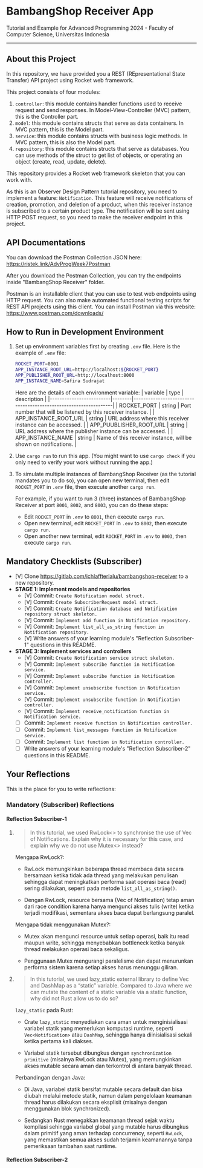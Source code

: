 # BambangShop Receiver App
Tutorial and Example for Advanced Programming 2024 - Faculty of Computer Science, Universitas Indonesia

---

## About this Project
In this repository, we have provided you a REST (REpresentational State Transfer) API project using Rocket web framework.

This project consists of four modules:
1.  `controller`: this module contains handler functions used to receive request and send responses.
    In Model-View-Controller (MVC) pattern, this is the Controller part.
2.  `model`: this module contains structs that serve as data containers.
    In MVC pattern, this is the Model part.
3.  `service`: this module contains structs with business logic methods.
    In MVC pattern, this is also the Model part.
4.  `repository`: this module contains structs that serve as databases.
    You can use methods of the struct to get list of objects, or operating an object (create, read, update, delete).

This repository provides a Rocket web framework skeleton that you can work with.

As this is an Observer Design Pattern tutorial repository, you need to implement a feature: `Notification`.
This feature will receive notifications of creation, promotion, and deletion of a product, when this receiver instance is subscribed to a certain product type.
The notification will be sent using HTTP POST request, so you need to make the receiver endpoint in this project.

## API Documentations

You can download the Postman Collection JSON here: https://ristek.link/AdvProgWeek7Postman

After you download the Postman Collection, you can try the endpoints inside "BambangShop Receiver" folder.

Postman is an installable client that you can use to test web endpoints using HTTP request.
You can also make automated functional testing scripts for REST API projects using this client.
You can install Postman via this website: https://www.postman.com/downloads/

## How to Run in Development Environment
1.  Set up environment variables first by creating `.env` file.
    Here is the example of `.env` file:
    ```bash
    ROCKET_PORT=8001
    APP_INSTANCE_ROOT_URL=http://localhost:${ROCKET_PORT}
    APP_PUBLISHER_ROOT_URL=http://localhost:8000
    APP_INSTANCE_NAME=Safira Sudrajat
    ```
    Here are the details of each environment variable:
    | variable                | type   | description                                                     |
    |-------------------------|--------|-----------------------------------------------------------------|
    | ROCKET_PORT             | string | Port number that will be listened by this receiver instance.    |
    | APP_INSTANCE_ROOT_URL   | string | URL address where this receiver instance can be accessed.       |
    | APP_PUUBLISHER_ROOT_URL | string | URL address where the publisher instance can be accessed.       |
    | APP_INSTANCE_NAME       | string | Name of this receiver instance, will be shown on notifications. |
2.  Use `cargo run` to run this app.
    (You might want to use `cargo check` if you only need to verify your work without running the app.)
3.  To simulate multiple instances of BambangShop Receiver (as the tutorial mandates you to do so),
    you can open new terminal, then edit `ROCKET_PORT` in `.env` file, then execute another `cargo run`.

    For example, if you want to run 3 (three) instances of BambangShop Receiver at port `8001`, `8002`, and `8003`, you can do these steps:
    -   Edit `ROCKET_PORT` in `.env` to `8001`, then execute `cargo run`.
    -   Open new terminal, edit `ROCKET_PORT` in `.env` to `8002`, then execute `cargo run`.
    -   Open another new terminal, edit `ROCKET_PORT` in `.env` to `8003`, then execute `cargo run`.

## Mandatory Checklists (Subscriber)
-   [V] Clone https://gitlab.com/ichlaffterlalu/bambangshop-receiver to a new repository.
-   **STAGE 1: Implement models and repositories**
    -   [V] Commit: `Create Notification model struct.`
    -   [V] Commit: `Create SubscriberRequest model struct.`
    -   [V] Commit: `Create Notification database and Notification repository struct skeleton.`
    -   [V] Commit: `Implement add function in Notification repository.`
    -   [V] Commit: `Implement list_all_as_string function in Notification repository.`
    -   [V] Write answers of your learning module's "Reflection Subscriber-1" questions in this README.
-   **STAGE 3: Implement services and controllers**
    -   [V] Commit: `Create Notification service struct skeleton.`
    -   [V] Commit: `Implement subscribe function in Notification service.`
    -   [V] Commit: `Implement subscribe function in Notification controller.`
    -   [V] Commit: `Implement unsubscribe function in Notification service.`
    -   [V] Commit: `Implement unsubscribe function in Notification controller.`
    -   [V] Commit: `Implement receive_notification function in Notification service.`
    -   [ ] Commit: `Implement receive function in Notification controller.`
    -   [ ] Commit: `Implement list_messages function in Notification service.`
    -   [ ] Commit: `Implement list function in Notification controller.`
    -   [ ] Write answers of your learning module's "Reflection Subscriber-2" questions in this README.

## Your Reflections
This is the place for you to write reflections:

### Mandatory (Subscriber) Reflections

#### Reflection Subscriber-1

1. > In this tutorial, we used RwLock<> to synchronise the use of Vec of Notifications. Explain why it is necessary for this case, and explain why we do not use Mutex<> instead?

    Mengapa RwLock?:

    - RwLock memungkinkan beberapa thread membaca data secara bersamaan ketika tidak ada thread yang melakukan penulisan sehingga dapat meningkatkan performa saat operasi baca (read) sering dilakukan, seperti pada metode `list_all_as_string()`.

    - Dengan RwLock, resource bersama (Vec of Notification) tetap aman dari race condition karena hanya mengunci akses tulis (write) ketika terjadi modifikasi, sementara akses baca dapat berlangsung paralel.

    Mengapa tidak menggunakan Mutex?:

    - Mutex akan mengunci resource untuk setiap operasi, baik itu read maupun write, sehingga menyebabkan bottleneck ketika banyak thread melakukan operasi baca sekaligus.

    - Penggunaan Mutex mengurangi paralelisme dan dapat menurunkan performa sistem karena setiap akses harus menunggu giliran.

2. > In this tutorial, we used lazy_static external library to define Vec and DashMap as a “static” variable. Compared to Java where we can mutate the content of a static variable via a static function, why did not Rust allow us to do so?

    `lazy_static` pada Rust:

    - Crate `lazy_static` menyediakan cara aman untuk menginisialisasi variabel statik yang memerlukan komputasi runtime, seperti `Vec<Notification>` atau `DashMap`, sehingga hanya diinisialisasi sekali ketika pertama kali diakses.

   -  Variabel statik tersebut dibungkus dengan `synchronization primitive` (misalnya RwLock atau Mutex), yang memungkinkan akses mutable secara aman dan terkontrol di antara banyak thread.

    Perbandingan dengan Java:

    - Di Java, variabel statik bersifat mutable secara default dan bisa diubah melalui metode statik, namun dalam pengelolaan keamanan thread harus dilakukan secara eksplisit (misalnya dengan menggunakan blok synchronized).

    - Sedangkan Rust menegakkan keamanan thread sejak waktu kompilasi sehingga variabel global yang mutable harus dibungkus dalam primitif yang aman terhadap concurrency, seperti `RwLock`, yang memastikan semua akses sudah terjamin keamanannya tanpa pemeriksaan tambahan saat runtime.

#### Reflection Subscriber-2
